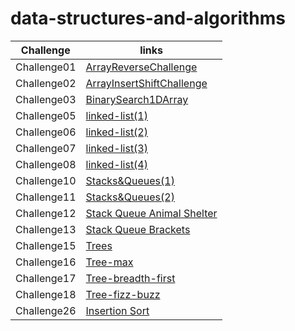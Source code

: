 # data-structures-and-algorithms

| Challenge | links |
| --------- | ----- |
| Challenge01 | [ArrayReverseChallenge](./ArrayReverseChallenge/README.md) |
| Challenge02 | [ArrayInsertShiftChallenge](./ArrayInsertShiftChallenge/README.md) |
| Challenge03 | [BinarySearch1DArray](./BinarySearch1DArray/README.md) |
| Challenge05 | [linked-list(1)](./linkedListImplementation(1)/README.md) |
| Challenge06 | [linked-list(2)](./LinkedListImplementation(2)/README.md) |
| Challenge07 | [linked-list(3)](./LinkedListImplementation(3)/README.md) |
| Challenge08 | [linked-list(4)](./LinkedListImplementation(4)/README.md) |
| Challenge10 | [Stacks&Queues(1)](./Stack&QueueImplementation(1)/README.md) |
| Challenge11 | [Stacks&Queues(2)](./Stack&QueueImplementation(2)/README.md) |
| Challenge12 | [Stack Queue Animal Shelter](./StackQueueAnimalShelter/README.md) |
| Challenge13 | [Stack Queue Brackets](./StackQueueBrackets/README.md) |
| Challenge15 | [Trees](./Trees/README.md) |
| Challenge16 | [Tree-max](./Tree-max/README.md) |
| Challenge17 | [Tree-breadth-first](./Tree-breadth-first/README.md) |
| Challenge18 | [Tree-fizz-buzz](./Tree-fizz-buzz/README.md) |
| Challenge26 | [Insertion Sort](./InsertionSort/README.md) |